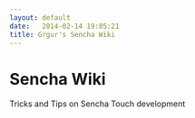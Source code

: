 ```yaml
---
layout: default
date:   2014-02-14 19:05:21
title: Grgur's Sencha Wiki
---
```


Sencha Wiki
==========

Tricks and Tips on Sencha Touch development